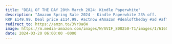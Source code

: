 ```yaml
---
title: "DEAL OF THE DAY 20th March 2024: Kindle Paperwhite"
description: "Amazon Spring Sale 2024 - Kindle Paperwhite 23% off.
RRP £149.99. Deal price £114.99. #actnow #Amazon #dealoftheday #ad #affiliate"
redirect_to: https://amzn.to/3Vr0a6W
image: https://m.media-amazon.com/images/W/AVIF_800250-T1/images/I/616GmnzgLOL._AC_SL1500_.jpg
date: 2024-03-20 06:00:00 -0000
---
```

